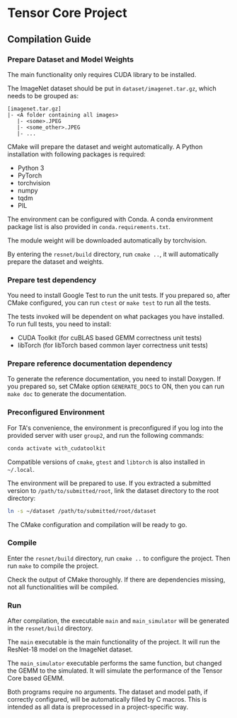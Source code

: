 # Tensor Core Project

## Compilation Guide

### Prepare Dataset and Model Weights

The main functionality only requires CUDA library to be installed.

 The ImageNet dataset should be put in `dataset/imagenet.tar.gz`, which needs to be grouped as:
 
 ```
 [imagenet.tar.gz]
 |- <A folder containing all images>
    |- <some>.JPEG
    |- <some_other>.JPEG
    |- ...
 ```
 
 CMake will prepare the dataset and weight automatically. A Python installation with following packages is required:
 
 - Python 3
 - PyTorch
 - torchvision
 - numpy
 - tqdm
 - PIL
 
 The environment can be configured with Conda. A conda environment package list is also provided in `conda.requirements.txt`.

 The module weight will be downloaded automatically by torchvision. 

 By entering the `resnet/build` directory, run `cmake ..`, it will automatically prepare the dataset and weights.

### Prepare test dependency

You need to install Google Test to run the unit tests. If you prepared so, after CMake configured, you can run `ctest` or `make test` to run all the tests. 

The tests invoked will be dependent on what packages you have installed. To run full tests, you need to install:

- CUDA Toolkit (for cuBLAS based GEMM correctness unit tests)
- libTorch (for libTorch based common layer correctness unit tests)

### Prepare reference documentation dependency

To generate the reference documentation, you need to install Doxygen. If you prepared so, set CMake option `GENERATE_DOCS` to ON, then you can run `make doc` to generate the documentation.

### Preconfigured Environment

For TA's convenience, the environment is preconfigured if you log into the provided server with user `group2`, and run the following commands:

```bash
conda activate with_cudatoolkit
```

Compatible versions of `cmake`, `gtest` and `libtorch` is also installed in `~/.local`.

The environment will be prepared to use. If you extracted a submitted version to `/path/to/submitted/root`, link the dataset directory to the root directory:

```bash
ln -s ~/dataset /path/to/submitted/root/dataset
```

The CMake configuration and compilation will be ready to go.

### Compile

Enter the `resnet/build` directory, run `cmake ..` to configure the project. Then run `make` to compile the project.

Check the output of CMake thoroughly. If there are dependencies missing, not all functionalities will be compiled.


### Run

After compilation, the executable `main` and `main_simulator` will be generated in the `resnet/build` directory. 

The `main` executable is the main functionality of the project. It will run the ResNet-18 model on the ImageNet dataset.

The `main_simulator` executable performs the same function, but changed the GEMM to the simulated. It will simulate the performance of the Tensor Core based GEMM.

Both programs require no arguments. The dataset and model path, if correctly configured, will be automatically filled by C macros. This is intended as all data is preprocessed in a project-specific way.
